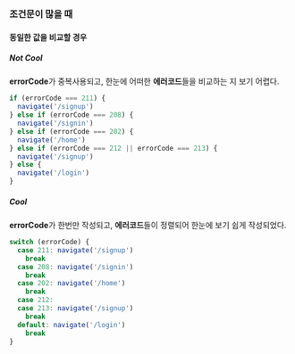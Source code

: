 ### 조건문이 많을 때
#### 동일한 값을 비교할 경우
##### Not Cool
**errorCode**가 중복사용되고, 한눈에 어떠한 **에러코드**들을 비교하는 지 보기 어렵다.
```js
if (errorCode === 211) {
  navigate('/signup')
} else if (errorCode === 208) {
  navigate('/signin')
} else if (errorCode === 202) {
  navigate('/home')
} else if (errorCode === 212 || errorCode === 213) {
  navigate('/signup')
} else {
  navigate('/login')
}
```
##### Cool
**errorCode**가 한번만 작성되고, **에러코드**들이 정렬되어 한눈에 보기 쉽게 작성되었다.
```js
switch (errorCode) {
  case 211: navigate('/signup')
    break
  case 208: navigate('/signin')
    break
  case 202: navigate('/home')
    break
  case 212:
  case 213: navigate('/signup')
    break
  default: navigate('/login')
    break
}
```